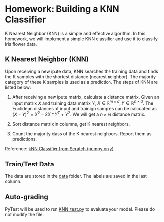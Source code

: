 # Homework: Building a KNN Classifier

K Nearest Neighbor (KNN) is a simple and effective algorithm. In this homework, we will implement a simple KNN classifier and use it to classify Iris flower data. 

## K Nearest Neighbor (KNN)

Upon receiving a new ipute data, KNN searches the training data and finds the K samples with the shortest distance (nearest neighbor). The majority category of these K samples is used as a prediction. The steps of KNN are listed below:

1. After receiving a new ipute matrix, calculate a distance matrix.
   Given an input matrix $X$ and training data matrix $Y$, $X \in \mathbb{R}^{m \times d}, Y \in \mathbb{R}^{n \times d}$. The Euclidean distances of input and trainign samples can be calcuated as $(X - Y)^2=X^2 - 2X*Y^T + Y^2$. We will get a $n \times m$ distance matrix.

2. Sort distance matrix in columns, get K nearest neighbors.

3. Count the majority class of the K nearest neighbors. Report them as predictions.

Reference: [kNN Classifier from Scratch (numpy only)](https://nycdatascience.com/blog/student-works/machine-learning/knn-classifier-from-scratch-numpy-only/) 

## Train/Test Data

The data are stored in the [data](./data) folder. The labels are saved in the last column.

## Auto-grading

PyTest will be used to run [KNN_test.py](./KNN_test.py) to evaluate your model. Please do not modify the file.
